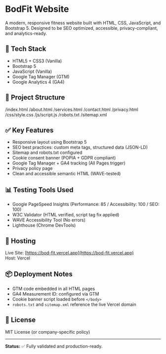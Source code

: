 # BodFit Website

A modern, responsive fitness website built with HTML, CSS, JavaScript, and Bootstrap 5. Designed to be SEO optimized, accessible, privacy-compliant, and analytics-ready.

## 🔧 Tech Stack
- HTML5 + CSS3 (Vanilla)
- Bootstrap 5
- JavaScript (Vanilla)
- Google Tag Manager (GTM)
- Google Analytics 4 (GA4)

## 📁 Project Structure

/index.html
/about.html
/services.html
/contact.html
/privacy.html
/css/style.css
/js/script.js
/robots.txt
/sitemap.xml


## ✅ Key Features

- Responsive layout using Bootstrap 5  
- SEO best practices: custom meta tags, structured data (JSON-LD)  
- Sitemap and robots.txt configured  
- Cookie consent banner (POPIA + GDPR compliant)  
- Google Tag Manager + GA4 tracking (All Pages trigger)  
- Privacy policy page  
- Clean and accessible semantic HTML (WAVE-tested)

## 📊 Testing Tools Used

- Google PageSpeed Insights (Performance: 85 / Accessibility: 100 / SEO: 100)  
- W3C Validator (HTML verified, script tag fix applied)  
- WAVE Accessibility Tool (No errors)  
- Lighthouse (Chrome DevTools)

## 📍 Hosting

Live Site: [https://bod-fit.vercel.app](https://bod-fit.vercel.app)  
Host: Vercel

## 📦 Deployment Notes

- GTM code embedded in all HTML pages  
- GA4 Measurement ID: configured via GTM  
- Cookie banner script loaded before `</body>`  
- `robots.txt` and `sitemap.xml` reference the live Vercel domain

## 📄 License

MIT License (or company-specific policy)

---

**Status:** ✅ Fully validated and production-ready.
